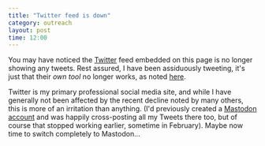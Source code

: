```yaml
---
title: "Twitter feed is down"
category: outreach
layout: post
time: 12:00
---
```

<p>
You may have noticed the 
<a href="https://twitter.com/DuncanKGalloway">Twitter</a> feed embedded on
this page is no longer showing any tweets. Rest assured, I have been
assiduously tweeting, it's just that their <em>own tool</em> no longer
works, as noted
<a href="https://twitter.com/DuncanKGalloway/status/1676917300220362755">here</a>.
</p>
<p>
Twitter is my primary professional social media site, and while I have
generally not been affected by the recent decline noted by many others,
this is more of an irritation than anything. (I'd previously created a 
<a href="https://fediscience.org/@DuncanKGalloway">Mastodon account</a>
and was happily cross-posting all my Tweets there too, but of course that
stopped working earlier, sometime in February). 
Maybe now time to switch completely to Mastodon...
</p>
